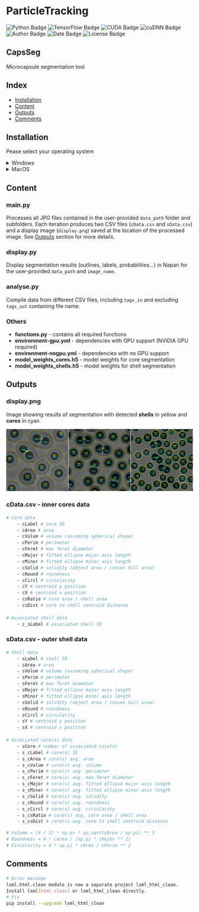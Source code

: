 # ParticleTracking

![Python Badge](https://img.shields.io/badge/Python-3.10-rgb(69%2C132%2C182)?logo=python&logoColor=rgb(149%2C157%2C165)&labelColor=rgb(50%2C60%2C65))
![TensorFlow Badge](https://img.shields.io/badge/TensoFlow-2.10-rgb(255%2C115%2C0)?logo=TensorFlow&logoColor=rgb(149%2C157%2C165)&labelColor=rgb(50%2C60%2C65))
![CUDA Badge](https://img.shields.io/badge/CUDA-11.2-rgb(118%2C185%2C0)?logo=NVIDIA&logoColor=rgb(149%2C157%2C165)&labelColor=rgb(50%2C60%2C65))
![cuDNN Badge](https://img.shields.io/badge/cuDNN-8.1-rgb(118%2C185%2C0)?logo=NVIDIA&logoColor=rgb(149%2C157%2C165)&labelColor=rgb(50%2C60%2C65))    
![Author Badge](https://img.shields.io/badge/Author-Benoit%20Dehapiot-blue?labelColor=rgb(50%2C60%2C65)&color=rgb(149%2C157%2C165))
![Date Badge](https://img.shields.io/badge/Created-2024--04--10-blue?labelColor=rgb(50%2C60%2C65)&color=rgb(149%2C157%2C165))
![License Badge](https://img.shields.io/badge/Licence-GNU%20General%20Public%20License%20v3.0-blue?labelColor=rgb(50%2C60%2C65)&color=rgb(149%2C157%2C165))    

## CapsSeg  
Microcapsule segmentation tool

## Index
- [Installation](#installation)
- [Content](#content)
- [Outputs](#outputs)
- [Comments](#comments)

## Installation

Pease select your operating system

<details> <summary>Windows</summary>  

### Step 1: Download this GitHub Repository 
- Click on the green `<> Code` button and download `ZIP` 
- Unzip the downloaded file to a desired location

### Step 2: Install Miniforge (Minimal Conda installer)
- Download and install [Miniforge](https://github.com/conda-forge/miniforge) for your operating system   
- Run the downloaded `.exe` file  
    - Select "Add Miniforge3 to PATH environment variable"  

### Step 3: Setup Conda 
- Open the newly installed Miniforge Prompt  
- Move to the downloaded GitHub repository
- Run one of the following command:  
```bash
# TensorFlow with GPU support
mamba env create -f environment_tf_gpu.yml
# TensorFlow with no GPU support 
mamba env create -f environment_tf_nogpu.yml
```  
- Activate Conda environment:
```bash
conda activate CapsSeg
```
Your prompt should now start with `(CapsSeg)` instead of `(base)`

</details> 

<details> <summary>MacOS</summary>  

### Step 1: Download this GitHub Repository 
- Click on the green `<> Code` button and download `ZIP` 
- Unzip the downloaded file to a desired location

### Step 2: Install Miniforge (Minimal Conda installer)
- Download and install [Miniforge](https://github.com/conda-forge/miniforge) for your operating system   
- Open your terminal
- Move to the directory containing the Miniforge installer
- Run one of the following command:  
```bash
# Intel-Series
bash Miniforge3-MacOSX-x86_64.sh
# M-Series
bash Miniforge3-MacOSX-arm64.sh
```   

### Step 3: Setup Conda 
- Re-open your terminal 
- Move to the downloaded GitHub repository
- Run one of the following command: 
```bash
# TensorFlow with GPU support
mamba env create -f environment_tf_gpu.yml
# TensorFlow with no GPU support 
mamba env create -f environment_tf_nogpu.yml
```  
- Activate Conda environment:  
```bash
conda activate CapsSeg
```
Your prompt should now start with `(CapsSeg)` instead of `(base)`

</details>

## Content

### main.py  
Processes all JPG files contained in the user-provided `data_path` folder and subfolders. Each iteration produces two CSV files (`cData.csv` and `sData.csv`) and a display image (`display.png`) saved at the location of the processed image. See [Outputs](#Outputs) section for more details.

### display.py  
Display segmentation results (outlines, labels, probabilities...) in Napari for the user-provided `data_path` and `image_name`.

### analyse.py
Compile data from different CSV files, including `tags_in` and excluding `tags_out` containing file name.

### Others
- **functions.py** - contains all required functions
- **environment-gpu.yml** - dependencies with GPU support (NVIDIA GPU required)
- **environment-nogpu.yml** - dependencies with no GPU support
- **model_weights_cores.h5** - model weights for core segmentation
- **model_weights_shells.h5** - model weights for shell segmentation

## Outputs

### display.png  
Image showing results of segmentation with detected **shells** in yellow and **cores** in cyan.

<img src='utils/example_display.png' alt="example_display">

### cData.csv - inner cores data

```bash
# Core data
    - cLabel # core ID
    - cArea # area
    - cVolum # volume (assuming spherical shape)  
    - cPerim # perimeter
    - cFeret # max feret diameter
    - cMajor # fitted ellipse major axis length 
    - cMinor # fitted ellipse minor axis length
    - cSolid # solidity (object area / convex hull area)
    - cRound # roundness  
    - cCircl # circularity  
    - cY # centroid y position
    - cX # centroid x position
    - csRatio # core area / shell area
    - csDist # core to shell centroid distance

# Associated shell data
    - c_sLabel # associated shell ID
```

### sData.csv - outer shell data
```bash
# Shell data
    - sLabel # shell ID
    - sArea # area
    - sVolum # volume (assuming spherical shape)
    - sPerim # perimeter
    - sFeret # max feret diameter
    - sMajor # fitted ellipse major axis length 
    - sMinor # fitted ellipse minor axis length
    - sSolid # solidity (object area / convex hull area)
    - sRound # roundness
    - sCircl # circularity
    - sY # centroid y position
    - sX # centroid x position

# Associated core(s) data
    - sCore # number of associated core(s)
    - s_cLabel # core(s) ID
    - s_cArea # core(s) avg. area
    - s_cVolum # core(s) avg. volume
    - s_cPerim # core(s) avg. perimeter
    - s_cFeret # core(s) avg. max feret diameter
    - s_cMajor # core(s) avg. fitted ellipse major axis length 
    - s_cMinor # core(s) avg. fitted ellipse minor axis length
    - s_cSolid # core(s) avg. solidity
    - s_cRound # core(s) avg. roundness
    - s_cCircl # core(s) avg. circularity
    - s_csRatio # core(s) avg. core area / shell area
    - s_csDist # core(s) avg. core to shell centroid distance
```

```bash
# Volume = (4 / 3) * np.pi * np.sqrt(cArea / np.pi) ** 3
# Roundness = 4 * cArea / (np.pi * cMajor ** 2)
# Circularity = 4 * np.pi * cArea / cPerim ** 2
```

## Comments
```bash
# Error message
lxml.html.clean module is now a separate project lxml_html_clean. 
Install lxml[html_clean] or lxml_html_clean directly. 
# Fix
pip install --upgrade lxml_html_clean
```
